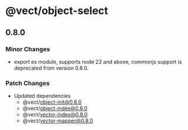 # @vect/object-select

## 0.8.0

### Minor Changes

- export es module, supports node 22 and above, commonjs support is deprecated from version 0.8.0.

### Patch Changes

- Updated dependencies
  - @vect/object-init@0.8.0
  - @vect/object-index@0.8.0
  - @vect/vector-index@0.8.0
  - @vect/vector-mapper@0.8.0
